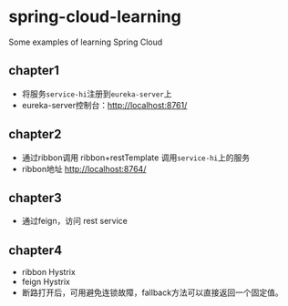 # spring-cloud-learning
Some examples of learning Spring Cloud
## chapter1
* 将服务`service-hi`注册到`eureka-server`上
* eureka-server控制台：[http://localhost:8761/](http://localhost:8761/)
## chapter2
* 通过ribbon调用 ribbon+restTemplate 调用`service-hi`上的服务
* ribbon地址 [http://localhost:8764/](http://localhost:8764/)
## chapter3
* 通过feign，访问 rest service
## chapter4 
* ribbon Hystrix
* feign Hystrix
* 断路打开后，可用避免连锁故障，fallback方法可以直接返回一个固定值。